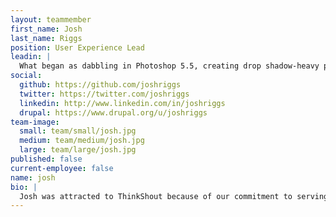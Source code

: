 ```yaml
---
layout: teammember
first_name: Josh
last_name: Riggs
position: User Experience Lead
leadin: |
  What began as dabbling in Photoshop 5.5, creating drop shadow-heavy posters for his metal band in 2002, turned into a UX career for Josh. He now works with exciting new technologies to build memorable user experiences for our clients.
social:
  github: https://github.com/joshriggs
  twitter: https://twitter.com/joshriggs
  linkedin: http://www.linkedin.com/in/joshriggs
  drupal: https://www.drupal.org/u/joshriggs
team-image:
  small: team/small/josh.jpg
  medium: team/medium/josh.jpg
  large: team/large/josh.jpg
published: false
current-employee: false
name: josh
bio: |
  Josh was attracted to ThinkShout because of our commitment to serving nonprofits. He puts his design skills to work for organizations doing good in the world, and we are more than happy to help him achieve that goal. He designs in the browser, using tools we love like Sass and Jekyll, and doesn’t shy away from large, responsive web challenges. Before ThinkShout (and after the metal band), Josh worked remotely from Florida as a designer at Lullabot. He has since relocated to Portland with his wife and spends his free time hiking, cooking, or honing his photography skills.
---
```

